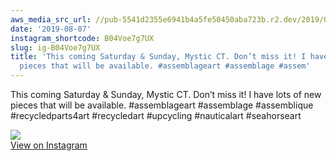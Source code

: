 ```yaml
---
aws_media_src_url: //pub-5541d2355e6941b4a5fe50450aba723b.r2.dev/2019/08/2019-08-07_22-55-14_UTC.jpg
date: '2019-08-07'
instagram_shortcode: B04Voe7g7UX
slug: ig-B04Voe7g7UX
title: 'This coming Saturday & Sunday, Mystic CT. Don’t miss it! I have lots of new
  pieces that will be available. #assemblageart #assemblage #assem'
---
```


This coming Saturday & Sunday, Mystic CT. Don’t miss it! I have lots of new pieces that will be available. #assemblageart #assemblage #assemblique #recycledparts4art #recycledart #upcycling #nauticalart #seahorseart 

![](//pub-5541d2355e6941b4a5fe50450aba723b.r2.dev/2019/08/2019-08-07_22-55-14_UTC.jpg)   
[View on Instagram](https://www.instagram.com/p/B04Voe7g7UX/)